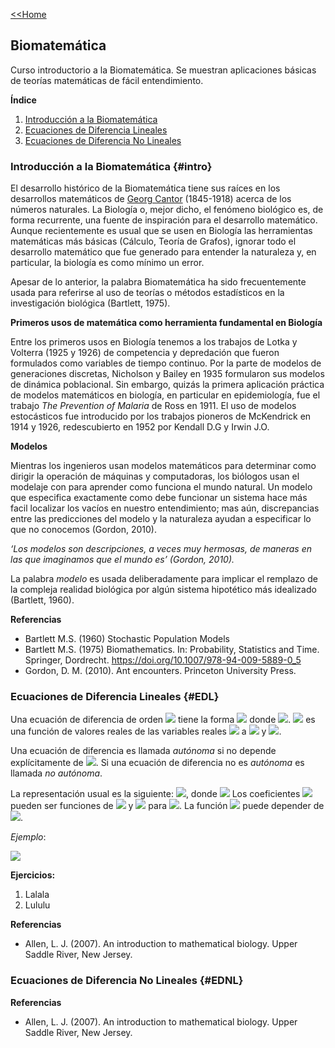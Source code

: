[<<Home](https://francescoapg.github.io/mathbio/)

## Biomatemática

Curso introductorio a la Biomatemática. Se muestran aplicaciones básicas de teorías matemáticas de fácil entendimiento.

**Índice**

1. [Introducción a la Biomatemática](#intro)
2. [Ecuaciones de Diferencia Lineales](#EDL)
3. [Ecuaciones de Diferencia No Lineales](#EDNL)

### Introducción a la Biomatemática {#intro}

El desarrollo histórico de la Biomatemática tiene sus raíces en los desarrollos matemáticos de [Georg Cantor](https://es.wikipedia.org/wiki/Georg_Cantor) (1845-1918) acerca de los números naturales. La Biología o, mejor dicho, el fenómeno biológico es, de forma recurrente, una fuente de inspiración para el desarrollo matemático. Aunque recientemente es usual que se usen en Biología las herramientas matemáticas más básicas (Cálculo, Teoría de Grafos), ignorar todo el desarrollo matemático que fue generado para entender la naturaleza y, en particular, la biología es como mínimo un error.

Apesar de lo anterior, la palabra Biomatemática ha sido frecuentemente usada para referirse al uso de teorías o métodos estadísticos en la investigación biológica (Bartlett, 1975).

**Primeros usos de matemática como herramienta fundamental en Biología**

Entre los primeros usos en Biología tenemos a los trabajos de Lotka y Volterra (1925 y 1926) de competencia y depredación que fueron formulados como variables de tiempo continuo. Por la parte de modelos de generaciones discretas, Nicholson y Bailey en 1935 formularon sus modelos de dinámica poblacional.
Sin embargo, quizás la primera aplicación práctica de modelos matemáticos en biología, en particular en epidemiología, fue el trabajo _The Prevention of Malaria_ de Ross en 1911. El uso de modelos estocásticos fue introducido por los trabajos pioneros de McKendrick en 1914 y 1926, redescubierto en 1952 por Kendall D.G y Irwin J.O.

**Modelos**

Mientras los ingenieros usan modelos matemáticos para determinar como dirigir la operación de máquinas y computadoras, los biólogos usan el modelaje con para aprender como funciona el mundo natural. Un modelo que especifica exactamente como debe funcionar un sistema hace más facil localizar los vacíos en nuestro entendimiento; mas aún, discrepancias entre las predicciones del modelo y la naturaleza ayudan a especificar lo que no conocemos (Gordon, 2010).

_‘Los modelos son descripciones, a veces muy hermosas, de maneras en las que imaginamos que el mundo es’ (Gordon, 2010)._

La palabra _modelo_ es usada deliberadamente para implicar el remplazo de la compleja realidad biológica por algún sistema hipotético más idealizado (Bartlett, 1960).

**Referencias**

- Bartlett M.S. (1960) Stochastic Population Models
- Bartlett M.S. (1975) Biomathematics. In: Probability, Statistics and Time. Springer, Dordrecht. https://doi.org/10.1007/978-94-009-5889-0_5
- Gordon, D. M. (2010). Ant encounters. Princeton University Press.

### Ecuaciones de Diferencia Lineales {#EDL}

Una ecuación de diferencia de orden <img src="https://render.githubusercontent.com/render/math?math=\large k"> tiene la forma <img src="https://render.githubusercontent.com/render/math?math=\large f(x_{t+k},x_{t+k-1},...,x_t)=0"> donde <img src="https://render.githubusercontent.com/render/math?math=\large t=0,1,...">. <img src="https://render.githubusercontent.com/render/math?math=\large f"> es una función de valores reales de las variables reales <img src="https://render.githubusercontent.com/render/math?math=\large x_t"> a <img src="https://render.githubusercontent.com/render/math?math=\large x_{t+k}"> y <img src="https://render.githubusercontent.com/render/math?math=\large t">.

Una ecuación de diferencia es llamada _autónoma_ si no depende explícitamente de <img src="https://render.githubusercontent.com/render/math?math=\large t">. Si una ecuación de diferencia no es _autónoma_ es llamada _no autónoma_.

La representación usual es la siguiente: <img src="https://render.githubusercontent.com/render/math?math=\large x_{t+k}+a_1 x_{t+k-1}+...+a_k x_t=b_t">, donde <img src="https://render.githubusercontent.com/render/math?math=\large t=0,1,..."> Los coeficientes <img src="https://render.githubusercontent.com/render/math?math=\large a_j"> pueden ser funciones de <img src="https://render.githubusercontent.com/render/math?math=\large t"> y <img src="https://render.githubusercontent.com/render/math?math=\large x_i"> para <img src="https://render.githubusercontent.com/render/math?math=\large i=t,...t+k-1">. La función <img src="https://render.githubusercontent.com/render/math?math=\large b_t"> puede depender de <img src="https://render.githubusercontent.com/render/math?math=\large t">.

_Ejemplo_:

<img src="https://render.githubusercontent.com/render/math?math=\large x_{t+1}=atx_t+bt^2x_{t-1}+sen(t)">



**Ejercicios:**

1. Lalala
2. Lululu

**Referencias**

- Allen, L. J. (2007). An introduction to mathematical biology. Upper Saddle River, New Jersey.

### Ecuaciones de Diferencia No Lineales {#EDNL}



**Referencias**

- Allen, L. J. (2007). An introduction to mathematical biology. Upper Saddle River, New Jersey.
